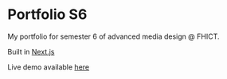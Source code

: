 # Portfolio S6

My portfolio for semester 6 of advanced media design @ FHICT.

Built in [Next.js](https://nextjs.org/)

Live demo available [here](semester6.lucswinkels.com)
